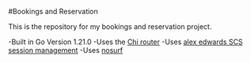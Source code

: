 #Bookings and Reservation

This is the repository for my bookings and reservation project.

-Built in Go Version 1.21.0
-Uses the [Chi router](https://github.com/go-chi/chi)
-Uses [alex edwards SCS session management](https://github.com/alexedwards/scs/v2)
-Uses [nosurf](https://github.com/justinas/nosurf)